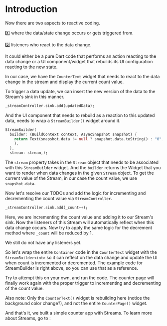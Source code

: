 # Introduction

Now there are two aspects to reactive coding.

1️⃣ where the data/state change occurs or gets triggered from.

2️⃣ listeners who react to the data change.

It could either be a pure Dart code that performs an action reacting to the data change or a UI
component/widget that rebuilds its UI configuration reacting to the new state.

In our case, we have the `CounterText` widget that needs to react to the data change in the stream
and display the current count value.

To trigger a data update, we can insert the new version of the data to the Stream's sink in this
manner.

```dart
_streamController.sink.add(updatedData);
```

And the UI component that needs to rebuild as a reaction to this updated data, needs to wrap a
`StreamBuilder()` widget around it.

```dart
StreamBuilder(
  builder: (BuildContext context, AsyncSnapshot snapshot) {
    return Text(snapshot.data != null ? snapshot.data.toString() : "0",
    ),
  },
  stream: stream,);
```

The `stream` property takes in the `Stream` object that needs to be associated with
this `StreamBuilder` widget. And the ``builder`` returns the Widget that you want to render when
data changes in the given `Stream` object. To get the current value of the Stream, in our case the
count value, we use `snapshot.data`.

Now let's resolve our TODOs and add the logic for incrementing and decrementing the count value
via `StreamController`.

```dart
_streamController.sink.add(_count++);
```

Here, we are incrementing the count value and adding it to our Stream's sink. Now the listeners of
this Stream will automatically reflect when this data change occurs. Now try to apply the same logic
for the decrement method where `_count` will be reduced by 1.

We still do not have any listeners yet.

So let's wrap the entire `Container` code in the `CounterText` widget with the `StreamBuilder<int>`
so it can reflect on the data change and update the UI when count is incremented or decremented. The
example code for StreamBuilder is right above, so you can use that as a reference.

Try to attempt this on your own, and run the code. The counter page will finally work again with the
proper trigger to incrementing and decrementing of the count value.

Also note: Only the `CounterText()` widget is rebuilding here (notice the background color change?),
and not the entire `CounterPage()` widget.

And that's it, we built a simple counter app with Streams. To learn more about Streams, go to : 